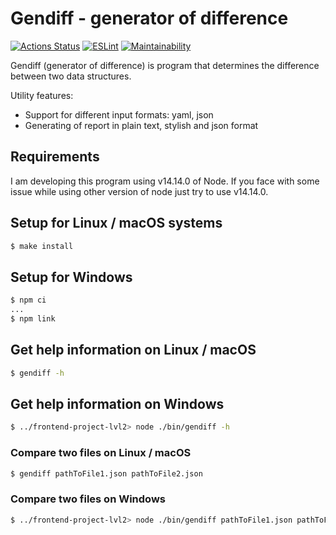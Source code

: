 # Gendiff - generator of difference
[![Actions Status](https://github.com/a-gunderin/frontend-project-lvl2/workflows/hexlet-check/badge.svg)](https://github.com/a-gunderin/frontend-project-lvl2/actions)
[![ESLint](https://github.com/a-gunderin/frontend-project-lvl2/actions/workflows/linter.yml/badge.svg)](https://github.com/a-gunderin/frontend-project-lvl2/actions/workflows/linter.yml)
[![Maintainability](https://api.codeclimate.com/v1/badges/03f3aac295ca599f1c70/maintainability)](https://codeclimate.com/github/a-gunderin/frontend-project-lvl2/maintainability)

Gendiff (generator of difference) is program that determines the difference between two data structures. 

Utility features:

* Support for different input formats: yaml, json
* Generating of report in plain text, stylish and json format

## Requirements

I am developing this program using v14.14.0 of Node.
If you face with some issue while using other version of node just try to use v14.14.0.

## Setup for Linux / macOS systems

```sh
$ make install
```

## Setup for Windows

```sh
$ npm ci
...
$ npm link
```

## Get help information on Linux / macOS

```sh
$ gendiff -h
```

## Get help information on Windows

```sh
$ ../frontend-project-lvl2> node ./bin/gendiff -h
```

### Compare two files on Linux / macOS

```sh
$ gendiff pathToFile1.json pathToFile2.json
```

### Compare two files on Windows

```sh
$ ../frontend-project-lvl2> node ./bin/gendiff pathToFile1.json pathToFile2.json
```
